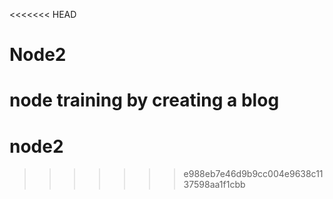 <<<<<<< HEAD
# Node2
node training by creating a blog
=======
# node2
>>>>>>> e988eb7e46d9b9cc004e9638c1137598aa1f1cbb
